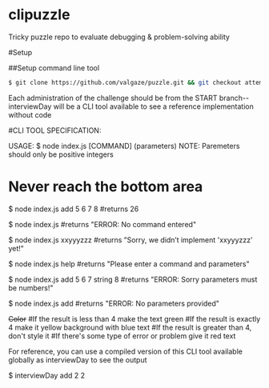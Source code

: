 # clipuzzle
Tricky puzzle repo to evaluate debugging &amp; problem-solving ability


#Setup

##Setup command line tool

```bash
$ git clone https://github.com/valgaze/puzzle.git && git checkout attempt1 && npm install -g && git checkout start
```

Each administration of the challenge should be from the START branch-- interviewDay will be a CLI tool available to see a reference implementation without code

#CLI TOOL SPECIFICATION:

USAGE: $ node index.js [COMMAND] (parameters)
NOTE: Paremeters should only be positive integers

# Never reach the bottom area

$ node index.js add 5 6 7 8 #returns 26

$ node index.js #returns "ERROR: No command entered"

$ node index.js xxyyyzzz #returns ”Sorry, we didn’t implement 'xxyyyzzz' yet!"

$ node index.js help #returns "Please enter a command and parameters"

$ node index.js add 5 6 7 string 8 #returns "ERROR: Sorry parameters must be numbers!"

$ node index.js add #returns "ERROR: No parameters provided"

~~Color~~
#If the result is less than 4 make the text green
#If the result is exactly 4 make it yellow background with blue text
#If the result is greater than 4, don't style it
#If there's some type of error or problem give it red text

For reference, you can use a compiled version of this CLI tool available globally as interviewDay to see the output

$ interviewDay add 2 2

